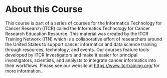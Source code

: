 # About this Course

This course is part of a series of courses for the Informatics
Technology for Cancer Research (ITCR) called the Informatics Technology
for Cancer Research Education Resource. This material was created by the
ITCR Training Network (ITN) which is a collaborative effort of
researchers around the United States to support cancer informatics and
data science training through resources, technology, and events. Our
courses feature tools developed by ITCR Investigators and make it easier
for principal investigators, scientists, and analysts to integrate
cancer informatics into their workflows. Please see our website at
<https://www.itcrtraining.org/> for more information.
